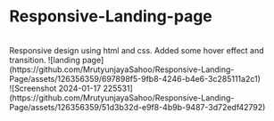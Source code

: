 # Responsive-Landing-page
<br>
Responsive design using html and css. Added some hover effect and transition.
![landing page](https://github.com/MrutyunjayaSahoo/Responsive-Landing-Page/assets/126356359/697898f5-9fb8-4246-b4e6-3c285111a2c1)
<br>
![Screenshot 2024-01-17 225531](https://github.com/MrutyunjayaSahoo/Responsive-Landing-Page/assets/126356359/51d3b32d-e9f8-4b9b-9487-3d72edf42792)

